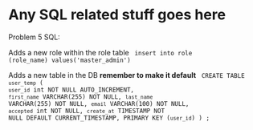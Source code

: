 # Any SQL related stuff goes here

Problem 5 SQL:

Adds a new role within the role table 
<code>
insert into role (role_name) values('master_admin')
</code>


Adds a new table in the DB **remember to make it default**
<code>
    CREATE TABLE `user_temp` (
    `user_id` int NOT NULL AUTO_INCREMENT,
    `first_name` VARCHAR(255) NOT NULL,
    `last_name` VARCHAR(255) NOT NULL,
    `email` VARCHAR(100) NOT NULL,
    `accepted` int NOT NULL,
    `create_at` TIMESTAMP NOT NULL DEFAULT CURRENT_TIMESTAMP,
    PRIMARY KEY (`user_id`)
    ) ;
</code>
